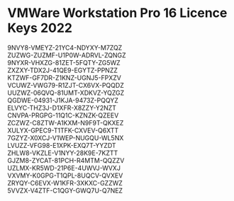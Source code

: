 # VMWare Workstation Pro 16 Licence Keys 2022

9NVY8-VMEYZ-21YC4-NDYXY-M7ZQZ  
ZUZWG-ZUZMF-U1P0W-ADRVL-ZQNGZ  
9NYXR-VHXZG-81ZET-5FQTY-ZG5WZ  
ZXZXY-TDX2J-41QE9-EGYTZ-PPNZZ  
KTZWF-GF7DR-Z1KNZ-UGNJ5-FPXZV  
VCUWZ-VWG79-R1ZJT-CX6VX-PQQDZ  
UUZWZ-06QVQ-81UMT-XDKVZ-YQZGZ  
QGDWE-04931-J1KJA-9473Z-PQQYZ  
ELVYC-THZ3J-D1XFR-X8ZZY-Y2NZT  
CNVPA-PRGPG-11Q1C-KZNZK-QZEEV  
ZCZWZ-C8ZTW-A1KXM-N9F9T-QKXEZ  
XULYX-GPEC9-T1TFK-CXVEV-Q6XTT  
7GZYZ-X0XCJ-V1WEP-NUGQU-WL5NX  
LVUZZ-VFG98-E1XPK-EXQ7T-YYZDT  
ZHLW8-VKZLE-V1NYY-28K9E-7KZTT  
GJZM8-ZYCAT-81PCH-R4MTM-QQZZV  
UZLMX-KR5WD-21P6E-4UWVJ-WVXJ  
VXVMY-K0GPG-T1QPL-8UQCV-QVXEV  
ZRYQY-C6EVX-W1KFR-3XKXC-GZZWZ  
5VVZX-V4ZTF-C1QGY-GWQ7U-Q7NEZ  

